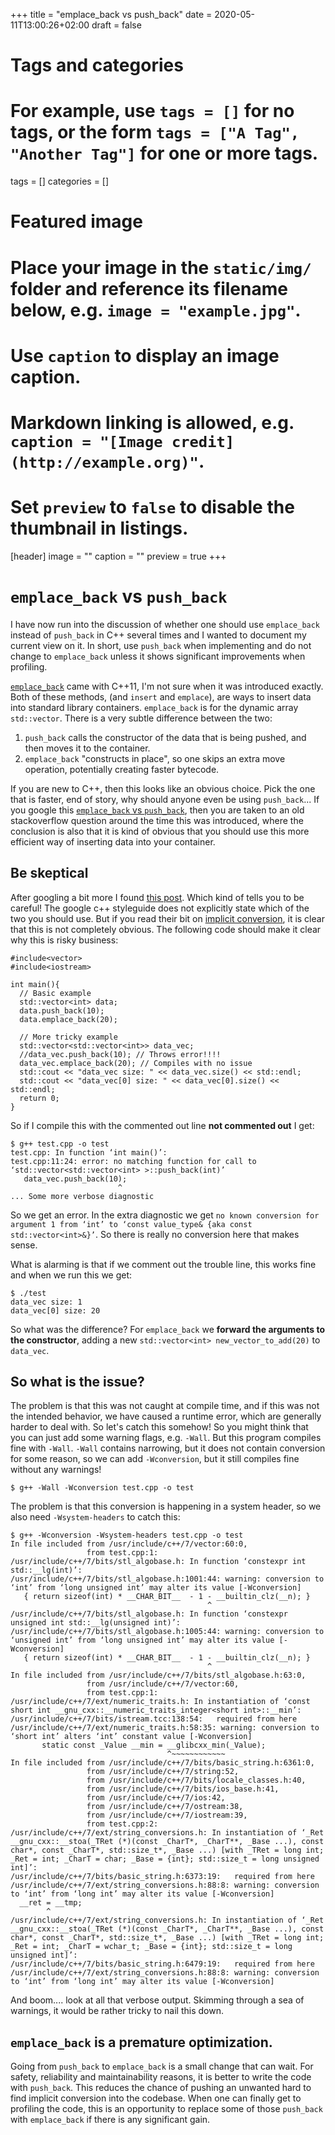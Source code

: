 +++
title = "emplace_back vs push_back"
date = 2020-05-11T13:00:26+02:00
draft = false

# Tags and categories
# For example, use `tags = []` for no tags, or the form `tags = ["A Tag", "Another Tag"]` for one or more tags.
tags = []
categories = []

# Featured image
# Place your image in the `static/img/` folder and reference its filename below, e.g. `image = "example.jpg"`.
# Use `caption` to display an image caption.
#   Markdown linking is allowed, e.g. `caption = "[Image credit](http://example.org)"`.
# Set `preview` to `false` to disable the thumbnail in listings.
[header]
image = ""
caption = ""
preview = true
+++

# `emplace_back` vs `push_back`

I have now run into the discussion of whether one should use `emplace_back` instead of `push_back` in C++ several times and I wanted to document my current view on it. In short, use `push_back` when implementing and do not change to `emplace_back` unless it shows significant improvements when profiling.

[`emplace_back`](http://www.cplusplus.com/reference/vector/vector/emplace_back/) came with C++11, I'm not sure when it was introduced exactly. Both of these methods, (and `insert` and `emplace`), are ways to insert data into standard library containers. `emplace_back` is for the dynamic array `std::vector`. There is a very subtle difference between the two:

1. `push_back` calls the constructor of the data that is being pushed, and then moves it to the container.
2. `emplace_back` "constructs in place", so one skips an extra move operation, potentially creating faster bytecode.

If you are new to C++, then this looks like an obvious choice. Pick the one that is faster, end of story, why should anyone even be using `push_back`... If you google this [`emplace_back` vs `push_back`](https://stackoverflow.com/questions/4303513/push-back-vs-emplace-back), then you are taken to an old stackoverflow question around the time this was introduced, where the conclusion is also that it is kind of obvious that you should use this more efficient way of inserting data into your container.

## Be skeptical

After googling a bit more I found [this post](https://abseil.io/tips/112). Which kind of tells you to be careful! The google c++ styleguide does not explicitly state which of the two you should use. But if you read their bit on [implicit conversion](https://google.github.io/styleguide/cppguide.html#Implicit_Conversions), it is clear that this is not completely obvious. The following code should make it clear why this is risky business:

```{cpp}
#include<vector>                                                                                                                                                                                                   
#include<iostream>

int main(){
  // Basic example
  std::vector<int> data;
  data.push_back(10);
  data.emplace_back(20);

  // More tricky example
  std::vector<std::vector<int>> data_vec;
  //data_vec.push_back(10); // Throws error!!!!
  data_vec.emplace_back(20); // Compiles with no issue
  std::cout << "data_vec size: " << data_vec.size() << std::endl;
  std::cout << "data_vec[0] size: " << data_vec[0].size() << std::endl;
  return 0;
}
```

So if I compile this with the commented out line **not commented out** I get:

```
$ g++ test.cpp -o test
test.cpp: In function ‘int main()’:
test.cpp:11:24: error: no matching function for call to ‘std::vector<std::vector<int> >::push_back(int)’
   data_vec.push_back(10);
                        ^
... Some more verbose diagnostic
```

So we get an error. In the extra diagnostic we get `no known conversion for argument 1 from ‘int’ to ‘const value_type& {aka const std::vector<int>&}’`. So there is really no conversion here that makes sense.

What is alarming is that if we comment out the trouble line, this works fine and when we run this we get:

```
$ ./test
data_vec size: 1
data_vec[0] size: 20
```

So what was the difference? For `emplace_back` we **forward the arguments to the constructor**, adding a new `std::vector<int> new_vector_to_add(20)` to `data_vec`.

## So what is the issue?

The problem is that this was not caught at compile time, and if this was not the intended behavior, we have caused a runtime error, which are generally harder to deal with. So let's catch this somehow! So you might think that you can just add some warning flags, e.g. `-Wall`. But this program compiles fine with `-Wall`. `-Wall` contains narrowing, but it does not contain conversion for some reason, so we can add `-Wconversion`, but it still compiles fine without any warnings!

```
$ g++ -Wall -Wconversion test.cpp -o test
```

The problem is that this conversion is happening in a system header, so we also need `-Wsystem-headers` to catch this:

```
$ g++ -Wconversion -Wsystem-headers test.cpp -o test
In file included from /usr/include/c++/7/vector:60:0,
                 from test.cpp:1:
/usr/include/c++/7/bits/stl_algobase.h: In function ‘constexpr int std::__lg(int)’:
/usr/include/c++/7/bits/stl_algobase.h:1001:44: warning: conversion to ‘int’ from ‘long unsigned int’ may alter its value [-Wconversion]
   { return sizeof(int) * __CHAR_BIT__  - 1 - __builtin_clz(__n); }
                                            ^
/usr/include/c++/7/bits/stl_algobase.h: In function ‘constexpr unsigned int std::__lg(unsigned int)’:
/usr/include/c++/7/bits/stl_algobase.h:1005:44: warning: conversion to ‘unsigned int’ from ‘long unsigned int’ may alter its value [-Wconversion]
   { return sizeof(int) * __CHAR_BIT__  - 1 - __builtin_clz(__n); }
                                            ^
In file included from /usr/include/c++/7/bits/stl_algobase.h:63:0,
                 from /usr/include/c++/7/vector:60,
                 from test.cpp:1:
/usr/include/c++/7/ext/numeric_traits.h: In instantiation of ‘const short int __gnu_cxx::__numeric_traits_integer<short int>::__min’:
/usr/include/c++/7/bits/istream.tcc:138:54:   required from here
/usr/include/c++/7/ext/numeric_traits.h:58:35: warning: conversion to ‘short int’ alters ‘int’ constant value [-Wconversion]
       static const _Value __min = __glibcxx_min(_Value);
                                   ^~~~~~~~~~~~~
In file included from /usr/include/c++/7/bits/basic_string.h:6361:0,
                 from /usr/include/c++/7/string:52,
                 from /usr/include/c++/7/bits/locale_classes.h:40,
                 from /usr/include/c++/7/bits/ios_base.h:41,
                 from /usr/include/c++/7/ios:42,
                 from /usr/include/c++/7/ostream:38,
                 from /usr/include/c++/7/iostream:39,
                 from test.cpp:2:
/usr/include/c++/7/ext/string_conversions.h: In instantiation of ‘_Ret __gnu_cxx::__stoa(_TRet (*)(const _CharT*, _CharT**, _Base ...), const char*, const _CharT*, std::size_t*, _Base ...) [with _TRet = long int; _Ret = int; _CharT = char; _Base = {int}; std::size_t = long unsigned int]’:
/usr/include/c++/7/bits/basic_string.h:6373:19:   required from here
/usr/include/c++/7/ext/string_conversions.h:88:8: warning: conversion to ‘int’ from ‘long int’ may alter its value [-Wconversion]
  __ret = __tmp;
        ^
/usr/include/c++/7/ext/string_conversions.h: In instantiation of ‘_Ret __gnu_cxx::__stoa(_TRet (*)(const _CharT*, _CharT**, _Base ...), const char*, const _CharT*, std::size_t*, _Base ...) [with _TRet = long int; _Ret = int; _CharT = wchar_t; _Base = {int}; std::size_t = long unsigned int]’:
/usr/include/c++/7/bits/basic_string.h:6479:19:   required from here
/usr/include/c++/7/ext/string_conversions.h:88:8: warning: conversion to ‘int’ from ‘long int’ may alter its value [-Wconversion]

```

And boom.... look at all that verbose output. Skimming through a sea of warnings, it would be rather tricky to nail this down.

## `emplace_back` is a premature optimization.

Going from `push_back` to `emplace_back` is a small change that can wait. For safety, reliability and maintainability reasons, it is better to write the code with `push_back`. This reduces the chance of pushing an unwanted hard to find implicit conversion into the codebase. When one can finally get to profiling the code, this is an opportunity to replace some of those `push_back` with `emplace_back` if there is any significant gain.
